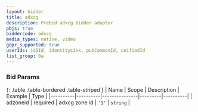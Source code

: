 ```yaml
---
layout: bidder
title: adxcg
description: Prebid adxcg bidder adaptor
pbjs: true
biddercode: adxcg
media_types: native, video
gdpr_supported: true
userIds: id5Id, identityLink, pubCommonId, unifiedId
list_group: 0a
---
```


### Bid Params

{: .table .table-bordered .table-striped }
| Name     | Scope    | Description   | Example | Type     |
|----------|----------|---------------|---------|----------|
| adzoneid | required | adxcg zone id | `'1'`   | `string` |
